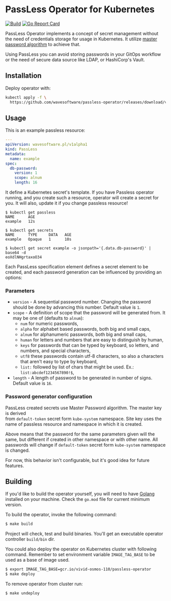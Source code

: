 # PassLess Operator for Kubernetes

[![Build](https://github.com/wavesoftware/passless-operator/actions/workflows/go.yml/badge.svg)](https://github.com/wavesoftware/passless-operator/actions/workflows/go.yml)
[![Go Report Card](https://goreportcard.com/badge/github.com/wavesoftware/passless-operator)](https://goreportcard.com/report/github.com/wavesoftware/passless-operator)

PassLess Operator implements a concept of secret management without the need of
credentials storage for usage in Kubernetes. It utilize 
[master password algorithm](https://en.wikipedia.org/wiki/Master_Password) to 
achieve that.

Using PassLess you can avoid storing passwords in your GitOps workflow or the 
need of secure data source like LDAP, or HashiCorp's Vault.

## Installation

Deploy operator with:

```bash
kubectl apply -f \
  https://github.com/wavesoftware/passless-operator/releases/download/v0.3.0/passless.yaml
```

## Usage

This is an example passless resource:

```yaml
---
apiVersion: wavesoftware.pl/v1alpha1
kind: PassLess
metadata:
  name: example
spec:
  db-password:
    version: 1
    scope: alnum
    length: 16
```

It define a Kubernetes secret's template. If you have Passless operator running,
and you create such a resource, operator will create a secret for you. It will 
also, update it if you change passless resource!

```
$ kubectl get passless
NAME      AGE
example   12s

$ kubectl get secrets
NAME      TYPE     DATA   AGE   
example   Opaque   1      10s

$ kubectl get secret example -o jsonpath='{.data.db-password}' | base64 -d
eoXdlNHgrtaxoO34
```

Each PassLess specification element defines a secret element to be created, and 
each password generation can be influenced by providing an options:

### Parameters

* `version` - A sequential password number. Changing the password should be 
   done by advancing this number. Default value is `1`.
 * `scope` - A definition of scope that the password will be generated from. It 
   may be one of (defaults to `alnum`): 
    * `num` for numeric passwords,
    * `alpha` for alphabet based passwords, both big and small caps,
    * `alnum` for alphanumeric passwords, both big and small caps,
    * `human` for letters and numbers that are easy to distinguish by human,
    * `keys` for passwords that can be typed by keyboard, so letters, and 
      numbers, and special characters,
    * `utf8` these passwords contain utf-8 characters, so also a characters 
      that aren't easy to type by keyboard,
    * `list:` followed by list of chars that might be used. Ex.: 
      `list:abcdef1234567890!$`,
 * `length` - A length of password to be generated in number of signs. Default 
   value is `16`.

### Password generator configuration

PassLess created secrets use Master Password algorithm. The master key is derived  
from `default-token` secret form `kube-system` namespace. Site key uses the name
of passless resource and namespace in which it is created.

Above means that the password for the same parameters given will the same, but 
different if created in other namespace or with other name. All passwords will 
change if `default-token` secret form `kube-system` namespace is changed.

For now, this behavior isn't configurable, but it's good idea for future 
features.

## Building

If you'd like to build the operator yourself, you will need to have
[Golang](https://golang.org/) installed on your machine. Check the `go.mod`
file for current minimum version.

To build the operator, invoke the following command:

```sh
$ make build
```

Project will check, test and build binaries. You'll get an executable 
operator controller `build/bin` dir.

You could also deploy the operator on Kubernetes cluster with following 
command. Remember to set environment variable `IMAGE_TAG_BASE` to be used as 
a base of image used.

```sh
$ export IMAGE_TAG_BASE=gcr.io/vivid-osmos-110/passless-operator 
$ make deploy
```

To remove operator from cluster run:

```sh
$ make undeploy
```
